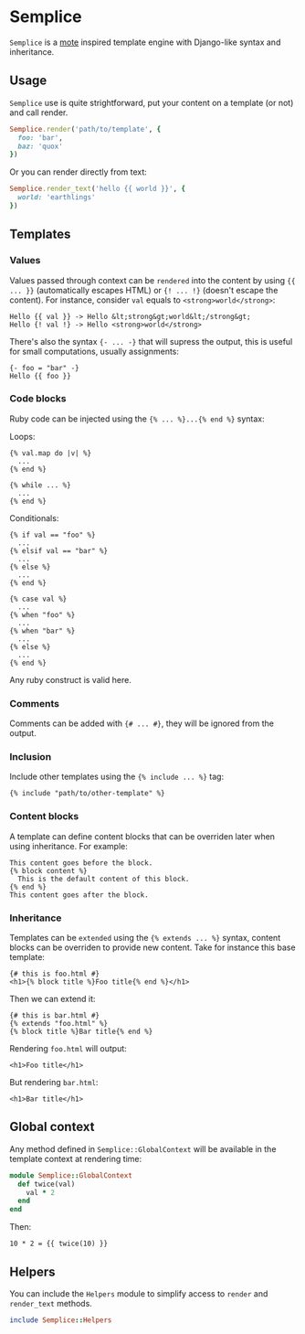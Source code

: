 # Semplice

``Semplice`` is a [mote](https://github.com/soveran/mote) inspired
template engine with Django-like syntax and inheritance.


## Usage

``Semplice`` use is quite strightforward, put your content on a
template (or not) and call render.

```ruby
Semplice.render('path/to/template', {
  foo: 'bar',
  baz: 'quox'
})
```

Or you can render directly from text:

```ruby
Semplice.render_text('hello {{ world }}', {
  world: 'earthlings'
})
```

## Templates

### Values

Values passed through context can be ``rendered`` into the content by
using ``{{ ... }}`` (automatically escapes HTML) or ``{! ... !}``
(doesn't escape the content). For instance, consider ``val`` equals
to ``<strong>world</strong>``:

```
Hello {{ val }} -> Hello &lt;strong&gt;world&lt;/strong&gt;
Hello {! val !} -> Hello <strong>world</strong>
```

There's also the syntax ``{- ... -}`` that will supress the output,
this is useful for small computations, usually assignments:

```
{- foo = "bar" -}
Hello {{ foo }}
```


### Code blocks

Ruby code can be injected using the ``{% ... %}...{% end %}`` syntax:


Loops:

```
{% val.map do |v| %}
  ...
{% end %}
```

```
{% while ... %}
  ...
{% end %}
```

Conditionals:

```
{% if val == "foo" %}
  ...
{% elsif val == "bar" %}
  ...
{% else %}
  ...
{% end %}
```

```
{% case val %}
  ...
{% when "foo" %}
  ...
{% when "bar" %}
  ...
{% else %}
  ...
{% end %}
```

Any ruby construct is valid here.


### Comments

Comments can be added with ``{# ... #}``, they will be ignored from
the output.


### Inclusion

Include other templates using the ``{% include ... %}`` tag:

```
{% include "path/to/other-template" %}
```


### Content blocks

A template can define content blocks that can be overriden later when
using inheritance. For example:

```
This content goes before the block.
{% block content %}
  This is the default content of this block.
{% end %}
This content goes after the block.
```


### Inheritance

Templates can be ``extended`` using the ``{% extends ... %}`` syntax,
content blocks can be overriden to provide new content. Take for
instance this base template:

```
{# this is foo.html #}
<h1>{% block title %}Foo title{% end %}</h1>
```

Then we can extend it:

```
{# this is bar.html #}
{% extends "foo.html" %}
{% block title %}Bar title{% end %}
```

Rendering ``foo.html`` will output:

```
<h1>Foo title</h1>
```

But rendering ``bar.html``:

```
<h1>Bar title</h1>
```

## Global context

Any method defined in ``Semplice::GlobalContext`` will be available in
the template context at rendering time:

```ruby
module Semplice::GlobalContext
  def twice(val)
    val * 2
  end
end
```

Then:

```
10 * 2 = {{ twice(10) }}
```

## Helpers

You can include the ``Helpers`` module to simplify access to
``render`` and ``render_text`` methods.

```ruby
include Semplice::Helpers
```

